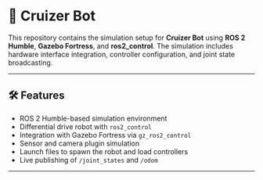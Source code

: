 # 🚀 Cruizer Bot 

This repository contains the simulation setup for **Cruizer Bot** using **ROS 2 Humble**, **Gazebo Fortress**, and **ros2_control**. The simulation includes hardware interface integration, controller configuration, and joint state broadcasting.

---

## 🛠 Features

- ROS 2 Humble-based simulation environment
- Differential drive robot with `ros2_control`
- Integration with Gazebo Fortress via `gz_ros2_control`
- Sensor and camera plugin simulation
- Launch files to spawn the robot and load controllers
- Live publishing of `/joint_states` and `/odom`

---
